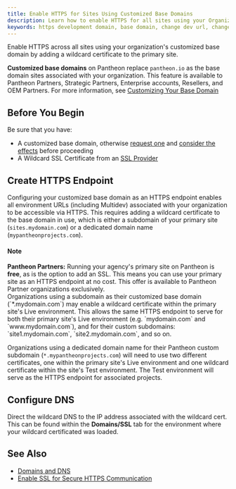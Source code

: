 ```yaml
---
title: Enable HTTPS for Sites Using Customized Base Domains
description: Learn how to enable HTTPS for all sites using your Organization's customized base domain.
keywords: https development domain, base domain, change dev url, change development domain, change base domain, dev url, wildcard, cname, edge, dns, https
---
```

Enable HTTPS across all sites using your organization's customized base domain by adding a wildcard certificate to the primary site.

**Customized base domains** on Pantheon replace `pantheon.io` as the base domain sites associated with your organization. This feature is available to Pantheon Partners, Strategic Partners, Enterprise accounts, Resellers, and OEM Partners. For more information, see [Customizing Your Base Domain](/docs/articles/organizations/base-domains)
## Before You Begin
Be sure that you have:

- A customized base domain, otherwise  [request one](/docs/articles/organizations/base-domains/#request-the-base-domain) and [consider the effects](/docs/articles/organizations/base-domains/#effects-and-considerations) before proceeding
- A Wildcard SSL Certificate from an [SSL Provider](/docs/articles/sites/domains/adding-a-ssl-certificate-for-secure-https-communication#ssl-providers)

## Create HTTPS Endpoint
Configuring your customized base domain as an HTTPS endpoint enables all environment URLs (including Multidev) associated with your organization to be accessible via HTTPS. This requires adding a wildcard certificate to the base domain in use, which is either a subdomain of your primary site (`sites.mydomain.com`) or a dedicated domain name (`mypantheonprojects.com`).
<div class="alert alert-info">
<h4>Note</h4>
<strong>Pantheon Partners:</strong> Running your agency's primary site on Pantheon is <strong>free</strong>, as is the option to add an SSL. This means you can use your primary site as an HTTPS endpoint at no cost. This offer is available to Pantheon Partner organizations exclusively.
</div>
Organizations using a subdomain as their customized base domain (`*.mydomain.com`) may enable a wildcard certificate within the primary site's Live environment. This allows the same HTTPS endpoint to serve for both their primary site's Live environment (e.g. `mydomain.com` and `www.mydomain.com`), and for their custom subdomains: `site1.mydomain.com`, `site2.mydomain.com`, and so on.

Organizations using a dedicated domain name for their Pantheon custom subdomain (`*.mypantheonprojects.com`) will need to use two different certificates, one within the primary site's Live environment and one wildcard certificate within the site's Test environment. The Test environment will serve as the HTTPS endpoint for associated projects.
## Configure DNS
Direct the wildcard DNS to the IP address associated with the wildcard cert. This can be found within the **Domains/SSL** tab for the environment where your wildcard certificated was loaded.
## See Also
- [Domains and DNS](/docs/articles/sites/domains)
- [Enable SSL for Secure HTTPS Communication](/docs/articles/sites/domains/adding-a-ssl-certificate-for-secure-https-communication)
